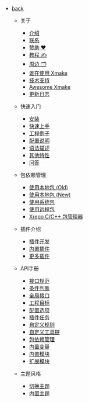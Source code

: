 - [back](/../)

  - 关于
    
    - [介绍](/../xmake/about/introduction)
    - [联系](/../xmake/about/contact)
    - [赞助 ❤️](/../xmake/about/sponsor)
    - [教程 ✍️](/../xmake/about/course)
    - [周边 🗂️](/../xmake/about/peripheral_items)
    - [谁在使用 Xmake](/../xmake/about/who_is_using_xmake)
    - [技术支持](/../xmake/about/technical_support)
    - [Awesome Xmake](/../xmake/about/awesome)
    - [更新日志](/../xmake/about/changelog)
   
  - 快速入门

    - [安装](/../xmake/guide/installation)
    - [快速上手](/../xmake/guide/quickstart)
    - [工程例子](/../xmake/guide/project_examples)
    - [配置说明](/../xmake/guide/configuration)
    - [语法描述](/../xmake/guide/syntax_description)
    - [其他特性](/../xmake/guide/other_features)
    - [问答](/../xmake/guide/faq)

  - 包依赖管理

    - [使用本地包 (Old)](/../xmake/package/local_package_old)
    - [使用本地包 (New)](/../xmake/package/local_package)
    - [使用系统包](/../xmake/package/system_package)
    - [使用远程包](/../xmake/package/remote_package)
    - [Xrepo C/C++ 包管理器](https://chunqian.github.io/https://xrepo.xmake.io/#/zh-cn/getting_started)

  - 插件介绍

    - [插件开发](/../xmake/plugin/plugin_development)
    - [内置插件](/../xmake/plugin/builtin_plugins)
    - [更多插件](/../xmake/plugin/more_plugins)

  - API手册

    - [接口规范](/../xmake/manual/specification)
    - [条件判断](/../xmake/manual/conditions)
    - [全局接口](/../xmake/manual/global_interfaces)
    - [工程目标](/../xmake/manual/project_target)
    - [配置选项](/../xmake/manual/configuration_option)
    - [插件任务](/../xmake/manual/plugin_task)
    - [自定义规则](/../xmake/manual/custom_rule)
    - [自定义工具链](/../xmake/manual/custom_toolchain)
    - [包依赖管理](/../xmake/manual/package_dependencies)
    - [内置变量](/../xmake/manual/builtin_variables)
    - [内置模块](/../xmake/manual/builtin_modules)
    - [扩展模块](/../xmake/manual/extension_modules)

  - 主题风格

    - [切换主题](/../xmake/theme/switch_theme)
    - [内置主题](/../xmake/theme/builtin_themes)
